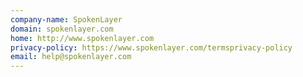 ```yaml
---
company-name: SpokenLayer
domain: spokenlayer.com
home: http://www.spokenlayer.com
privacy-policy: https://www.spokenlayer.com/termsprivacy-policy
email: help@spokenlayer.com
---
```




